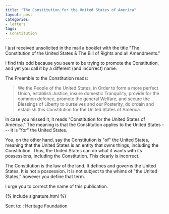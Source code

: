 ```yaml
---
title: "The Constitution for the United States of America"
layout: post
categories:
- letters
tags:
- Constitution
---
```


I just received unsolicited in the mail a booklet with the title "The Constitution of the United States &amp; The Bill of Rights and all Amendments."

I find this odd because you seem to be trying to promote the Constitution, and yet you call it by a different (and incorrect) name.

The Preamble to the Constitution reads:

> We the People of the United States, in Order to form a more perfect Union, establish Justice, insure domestic Tranquility, provide for the common defence, promote the general Welfare, and secure the Blessings of Liberty to ourselves and our Posterity, do ordain and establish this Constitution for the United States of America.

In case you missed it, it reads "Constitution for the United States of America." The meaning is that the Constitution applies to the United States --- it is "for" the United States.

You, on the other hand, say the Constitution is "of" the United States, meaning that the United States is an entity that owns things, including the Constitution. Thus, the United States can do what it wants with its possessions, including the Constitution. This clearly is incorrect.

The Constitution is the law of the land. It defines and governs the United States. It is not a possession. It is not subject to the whims of "the United States," however you define that term.

I urge you to correct the name of this publication.

{% include signature.html %}

Sent to:
: Heritage Foundation
